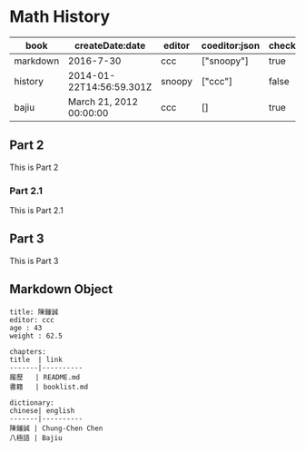 # Math History

book     | createDate:date          | editor | coeditor:json | checked:boolean
---------|--------------------------|--------|---------------|-----------
markdown | 2016-7-30                | ccc    | ["snoopy"]    | true
history  | 2014-01-22T14:56:59.301Z | snoopy | ["ccc"]       | false
bajiu    | March 21, 2012 00:00:00  | ccc    | []            | true

## Part 2

This is Part 2


### Part 2.1

This is Part 2.1


## Part 3

This is Part 3

## Markdown Object

```mdo
title: 陳鍾誠
editor: ccc
age : 43
weight : 62.5

chapters: 
title  | link
-------|----------
履歷   | README.md
書籍   | booklist.md

dictionary:
chinese| english
-------|----------
陳鍾誠 | Chung-Chen Chen
八極語 | Bajiu
```